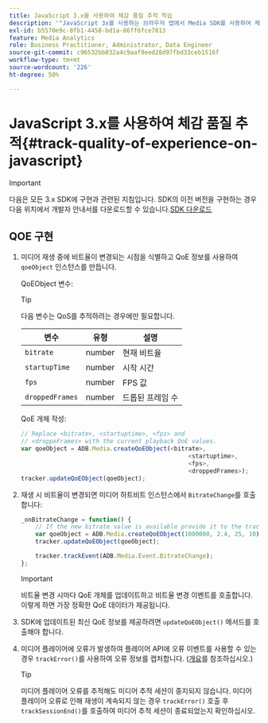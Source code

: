 ```yaml
---
title: JavaScript 3.x를 사용하여 체감 품질 추적 학습
description: '"JavaScript 3x를 사용하는 브라우저 앱에서 Media SDK를 사용하여 체감 품질(QoE, QoS) 추적을 구현하는 방법에 대해 알아봅니다."'
exl-id: b5570e9c-8fb1-4458-bd1a-86ff6fce7813
feature: Media Analytics
role: Business Practitioner, Administrator, Data Engineer
source-git-commit: c96532bb032a4c9aaf9eed28d97fbd33ceb1516f
workflow-type: tm+mt
source-wordcount: '226'
ht-degree: 50%

---
```


# JavaScript 3.x를 사용하여 체감 품질 추적{#track-quality-of-experience-on-javascript}

>[!IMPORTANT]
>
>다음은 모든 3.x SDK에 구현과 관련된 지침입니다. SDK의 이전 버전을 구현하는 경우 다음 위치에서 개발자 안내서를 다운로드할 수 있습니다.[SDK 다운로드](/help/sdk-implement/download-sdks.md)

## QOE 구현

1. 미디어 재생 중에 비트율이 변경되는 시점을 식별하고 QoE 정보를 사용하여 `qoeObject` 인스턴스를 만듭니다.

   QoEObject 변수:

   >[!TIP]
   >
   >다음 변수는 QoS를 추적하려는 경우에만 필요합니다.

   | 변수 | 유형 | 설명 |
   | --- | --- | --- |
   | `bitrate` | number | 현재 비트율 |
   | `startupTime` | number | 시작 시간 |
   | `fps` | number | FPS 값 |
   | `droppedFrames` | number | 드롭된 프레임 수 |

   QoE 개체 작성:

   ```js
   // Replace <bitrate>, <startuptime>, <fps> and
   // <droppeFrames> with the current playback QoE values.
   var qoeObject = ADB.Media.createQoEObject(<bitrate>,
                                                  <startuptime>,
                                                  <fps>,
                                                  <droppedFrames>);
   tracker.updateQoEObject(qoeObject);
   ```

1. 재생 시 비트율이 변경되면 미디어 하트비트 인스턴스에서 `BitrateChange`를 호출합니다:

   ```js
   _onBitrateChange = function() {
       // If the new bitrate value is available provide it to the tracker.
       var qoeObject = ADB.Media.createQoEObject(1000000, 2.4, 25, 10);
       tracker.updateQoEObject(qoeObject);
   
       tracker.trackEvent(ADB.Media.Event.BitrateChange);
   };
   ```

   >[!IMPORTANT]
   >
   >비트율 변경 시마다 QoE 개체를 업데이트하고 비트율 변경 이벤트를 호출합니다. 이렇게 하면 가장 정확한 QoE 데이터가 제공됩니다.

1. SDK에 업데이트된 최신 QoE 정보를 제공하려면 `updateQoEObject()` 메서드를 호출해야 합니다.
1. 미디어 플레이어에 오류가 발생하여 플레이어 API에 오류 이벤트를 사용할 수 있는 경우 `trackError()`를 사용하여 오류 정보를 캡처합니다. ([개요](/help/sdk-implement/track-errors/track-errors-overview.md)를 참조하십시오.)

   >[!TIP]
   >
   >미디어 플레이어 오류를 추적해도 미디어 추적 세션이 중지되지 않습니다. 미디어 플레이어 오류로 인해 재생이 계속되지 않는 경우 `trackError()` 호출 후 `trackSessionEnd()`를 호출하여 미디어 추적 세션이 종료되었는지 확인하십시오.
